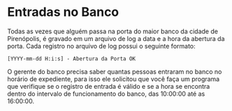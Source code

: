 # Entradas no Banco

Todas as vezes que alguém passa na porta do maior banco da cidade de Pirenópolis, é gravado em um arquivo de log a data e a hora da abertura da porta.
Cada registro no arquivo de log possui o seguinte formato:

```
[YYYY-mm-dd H:i:s] - Abertura da Porta OK
```

O gerente do banco precisa saber quantas pessoas entraram no banco no horário de expediente, para isso ele solicitou que você faça um programa que verifique se o registro de entrada é válido e se a hora se encontra dentro do intervalo de funcionamento do banco, das 10:00:00 até as 16:00:00.
